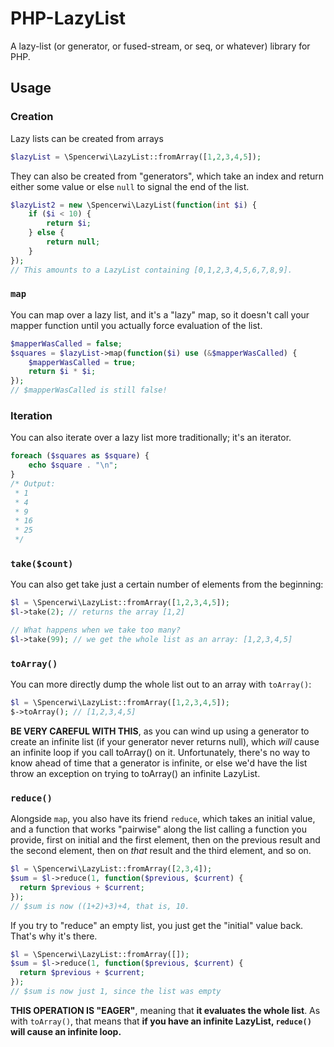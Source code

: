 # PHP-LazyList

A lazy-list (or generator, or fused-stream, or seq, or whatever) library for PHP.

## Usage

### Creation 

Lazy lists can be created from arrays
```php
$lazyList = \Spencerwi\LazyList::fromArray([1,2,3,4,5]);
```

They can also be created from "generators", which take an index and return 
 either some value or else `null` to signal the end of the list.

```php
$lazyList2 = new \Spencerwi\LazyList(function(int $i) {
    if ($i < 10) {
        return $i;
    } else {
        return null;
    }
});
// This amounts to a LazyList containing [0,1,2,3,4,5,6,7,8,9].
```

### `map`

You can map over a lazy list, and it's a "lazy" map, so it doesn't call
your mapper function until you actually force evaluation of the list.

```php
$mapperWasCalled = false;
$squares = $lazyList->map(function($i) use (&$mapperWasCalled) {
    $mapperWasCalled = true;
    return $i * $i;
});
// $mapperWasCalled is still false!
```

### Iteration

You can also iterate over a lazy list more traditionally; it's an iterator.

```php
foreach ($squares as $square) {
    echo $square . "\n";
}
/* Output:
 * 1
 * 4
 * 9
 * 16
 * 25
 */
```

### `take($count)`

You can also get take just a certain number of elements from the beginning:

```php
$l = \Spencerwi\LazyList::fromArray([1,2,3,4,5]);
$l->take(2); // returns the array [1,2]

// What happens when we take too many?
$l->take(99); // we get the whole list as an array: [1,2,3,4,5]
```

### `toArray()`

You can more directly dump the whole list out to an array with `toArray()`:

```php
$l = \Spencerwi\LazyList::fromArray([1,2,3,4,5]);
$->toArray(); // [1,2,3,4,5]

```

**BE VERY CAREFUL WITH THIS**, as you can wind up using a generator to create an
infinite list (if your generator never returns null), which *will* cause an 
infinite loop if you call toArray() on it. Unfortunately, there's no way to know
ahead of time that a generator is infinite, or else we'd have the list throw an 
exception on trying to toArray() an infinite LazyList.

### `reduce()`

Alongside `map`, you also have its friend `reduce`, which takes an initial value,
and a function that works "pairwise" along the list calling a function you 
provide, first on initial and the first element, then on the previous result
and the second element, then on _that_ result and the third element, and so on.

```php
$l = \Spencerwi\LazyList::fromArray([2,3,4]);
$sum = $l->reduce(1, function($previous, $current) {
  return $previous + $current;
});
// $sum is now ((1+2)+3)+4, that is, 10. 
```

If you try to "reduce" an empty list, you just get the "initial" value back. 
That's why it's there.

```php
$l = \Spencerwi\LazyList::fromArray([]);
$sum = $l->reduce(1, function($previous, $current) {
  return $previous + $current;
});
// $sum is now just 1, since the list was empty
```

**THIS OPERATION IS "EAGER"**, meaning that **it evaluates the whole list**. As with
`toArray()`, that means that **if you have an infinite LazyList, `reduce()` will 
cause an infinite loop.**

